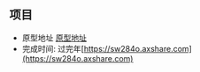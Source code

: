 ## 项目

- 原型地址  [原型地址](https://sw284o.axshare.com)
- 完成时间: 过完年[https://sw284o.axshare.com](https://sw284o.axshare.com)